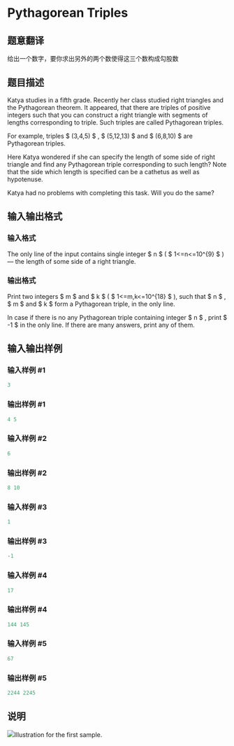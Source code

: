 # Pythagorean Triples

## 题意翻译

给出一个数字，要你求出另外的两个数使得这三个数构成勾股数

## 题目描述

Katya studies in a fifth grade. Recently her class studied right triangles and the Pythagorean theorem. It appeared, that there are triples of positive integers such that you can construct a right triangle with segments of lengths corresponding to triple. Such triples are called Pythagorean triples.

For example, triples $ (3,4,5) $ , $ (5,12,13) $ and $ (6,8,10) $ are Pythagorean triples.

Here Katya wondered if she can specify the length of some side of right triangle and find any Pythagorean triple corresponding to such length? Note that the side which length is specified can be a cathetus as well as hypotenuse.

Katya had no problems with completing this task. Will you do the same?

## 输入输出格式

### 输入格式

The only line of the input contains single integer $ n $ ( $ 1<=n<=10^{9} $ ) — the length of some side of a right triangle.

### 输出格式

Print two integers $ m $ and $ k $ ( $ 1<=m,k<=10^{18} $ ), such that $ n $ , $ m $ and $ k $ form a Pythagorean triple, in the only line.

In case if there is no any Pythagorean triple containing integer $ n $ , print $ -1 $ in the only line. If there are many answers, print any of them.

## 输入输出样例

### 输入样例 #1

```cpp
3

```
### 输出样例 #1

```cpp
4 5
```


### 输入样例 #2

```cpp
6

```
### 输出样例 #2

```cpp
8 10
```


### 输入样例 #3

```cpp
1

```
### 输出样例 #3

```cpp
-1
```


### 输入样例 #4

```cpp
17

```
### 输出样例 #4

```cpp
144 145
```


### 输入样例 #5

```cpp
67

```
### 输出样例 #5

```cpp
2244 2245
```


## 说明

![](https://cdn.luogu.com.cn/upload/vjudge_pic/CF707C/80a087cda42609e729836c8476c6d8655d41a6b9.png)Illustration for the first sample.

